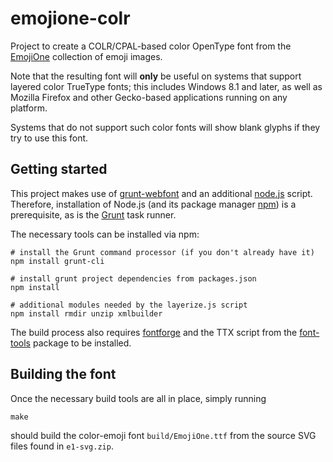 # emojione-colr

Project to create a COLR/CPAL-based color OpenType font
from the [EmojiOne](http://emojione.com) collection of emoji images.

Note that the resulting font will **only** be useful on systems that support
layered color TrueType fonts; this includes Windows 8.1 and later,
as well as Mozilla Firefox and other Gecko-based applications running on
any platform.

Systems that do not support such color fonts will show blank glyphs
if they try to use this font.

## Getting started

This project makes use of [grunt-webfont](https://github.com/sapegin/grunt-webfont)
and an additional [node.js](https://nodejs.org/en/) script.
Therefore, installation of Node.js (and its package manager [npm](https://www.npmjs.com/))
is a prerequisite, as is the [Grunt](http://gruntjs.com/) task runner.

The necessary tools can be installed via npm:

    # install the Grunt command processor (if you don't already have it)
    npm install grunt-cli
    
    # install grunt project dependencies from packages.json
    npm install
    
    # additional modules needed by the layerize.js script
    npm install rmdir unzip xmlbuilder

The build process also requires [fontforge](https://fontforge.github.io/)
and the TTX script from the [font-tools](https://github.com/behdad/fonttools/) package
to be installed.

## Building the font

Once the necessary build tools are all in place, simply running

    make

should build the color-emoji font `build/EmojiOne.ttf` from the source SVG files
found in `e1-svg.zip`.
